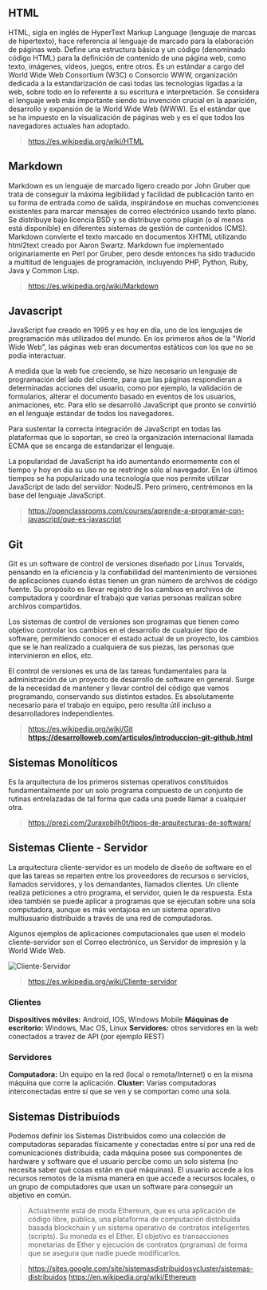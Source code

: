 ## HTML

HTML, sigla en inglés de HyperText Markup Language (lenguaje de marcas de hipertexto), hace referencia al lenguaje de marcado para la elaboración de páginas web. Define una estructura básica y un código (denominado código HTML) para la definición de contenido de una página web, como texto, imágenes, videos, juegos, entre otros. Es un estándar a cargo del World Wide Web Consortium (W3C) o Consorcio WWW, organización dedicada a la estandarización de casi todas las tecnologías ligadas a la web, sobre todo en lo referente a su escritura e interpretación. Se considera el lenguaje web más importante siendo su invención crucial en la aparición, desarrollo y expansión de la World Wide Web (WWW). Es el estándar que se ha impuesto en la visualización de páginas web y es el que todos los navegadores actuales han adoptado.

> https://es.wikipedia.org/wiki/HTML

## Markdown

Markdown es un lenguaje de marcado ligero creado por John Gruber que trata de conseguir la máxima legibilidad y facilidad de publicación tanto en su forma de entrada como de salida, inspirándose en muchas convenciones existentes para marcar mensajes de correo electrónico usando texto plano. Se distribuye bajo licencia BSD y se distribuye como plugin (o al menos está disponible) en diferentes sistemas de gestión de contenidos (CMS). Markdown convierte el texto marcado en documentos XHTML utilizando html2text creado por Aaron Swartz. Markdown fue implementado originariamente en Perl por Gruber, pero desde entonces ha sido traducido a multitud de lenguajes de programación, incluyendo PHP, Python, Ruby, Java y Common Lisp.

> https://es.wikipedia.org/wiki/Markdown

## Javascript

JavaScript fue creado en 1995 y es hoy en día, uno de los lenguajes de programación más utilizados del mundo. En los primeros años de la "World Wide Web", las páginas web eran documentos estáticos con los que no se podía interactuar.

A medida que la web fue creciendo, se hizo necesario un lenguaje de programación del lado del cliente, para que las páginas respondieran a determinadas acciones del usuario, como por ejemplo, la validación de formularios, alterar el documento basado en eventos de los usuarios, animaciones, etc. Para ello se desarrolló JavaScript que pronto se convirtió en el lenguaje estándar de todos los navegadores.

Para sustentar la correcta integración de JavaScript en todas las plataformas que lo soportan, se creó la organización internacional llamada ECMA que se encarga de estandarizar el lenguaje.

La popularidad de JavaScript ha ido aumentando enormemente con el tiempo y hoy en día su uso no se restringe sólo al navegador. En los últimos tiempos se ha popularizado una tecnología que nos permite utilizar JavaScript de lado del servidor: NodeJS. Pero primero, centrémonos en la base del lenguaje JavaScript.

> https://openclassrooms.com/courses/aprende-a-programar-con-javascript/que-es-javascript

## Git

Git es un software de control de versiones diseñado por Linus Torvalds, pensando en la eficiencia y la confiabilidad del mantenimiento de versiones de aplicaciones cuando éstas tienen un gran número de archivos de código fuente. Su propósito es llevar registro de los cambios en archivos de computadora y coordinar el trabajo que varias personas realizan sobre archivos compartidos.

Los sistemas de control de versiones son programas que tienen como objetivo controlar los cambios en el desarrollo de cualquier tipo de software, permitiendo conocer el estado actual de un proyecto, los cambios que se le han realizado a cualquiera de sus piezas, las personas que intervinieron en ellos, etc.

El control de versiones es una de las tareas fundamentales para la administración de un proyecto de desarrollo de software en general. Surge de la necesidad de mantener y llevar control del código que vamos programando, conservando sus distintos estados. Es absolutamente necesario para el trabajo en equipo, pero resulta útil incluso a desarrolladores independientes.

> https://es.wikipedia.org/wiki/Git
> **https://desarrolloweb.com/articulos/introduccion-git-github.html**

## Sistemas Monolíticos

Es la arquitectura de los primeros sistemas operativos constituidos fundamentalmente por un solo programa compuesto de un conjunto de rutinas entrelazadas de tal forma que cada una puede llamar a cualquier otra.

> https://prezi.com/2uraxobilh0t/tipos-de-arquitecturas-de-software/

## Sistemas Cliente - Servidor

La arquitectura cliente-servidor es un modelo de diseño de software en el que las tareas se reparten entre los proveedores de recursos o servicios, llamados servidores, y los demandantes, llamados clientes. Un cliente realiza peticiones a otro programa, el servidor, quien le da respuesta. Esta idea también se puede aplicar a programas que se ejecutan sobre una sola computadora, aunque es más ventajosa en un sistema operativo multiusuario distribuido a través de una red de computadoras.

Algunos ejemplos de aplicaciones computacionales que usen el modelo cliente-servidor son el Correo electrónico, un Servidor de impresión y la World Wide Web.

![Cliente-Servidor](http://www.jc-mouse.net/wp-content/uploads/2016/08/cliente_servidor_java.gif)

> https://es.wikipedia.org/wiki/Cliente-servidor

### Clientes
**Dispositivos móviles:** Android, IOS, Windows Mobile
**Máquinas de escritorio:** Windows, Mac OS, Linux
**Servidores:** otros servidores en la web conectados a travez de API (por ejemplo REST)

### Servidores
**Computadora:** Un equipo en la red (local o remota/Internet) o en la misma máquina que corre la aplicación.
**Cluster:** Varias computadoras interconectadas entre sí que se ven y se comportan como una sola.


## Sistemas Distribuíods

Podemos definir los Sistemas Distribuidos como una colección de computadoras separadas físicamente y conectadas entre sí por una red de comunicaciones distribuida; cada máquina posee sus componentes de hardware y software que el usuario percibe como un solo sistema (no necesita saber qué cosas están en qué máquinas). El usuario accede a los recursos remotos de la misma manera en que accede a recursos locales, o un grupo de computadores que usan un software para conseguir un objetivo en común.

>Actualmente está de moda Ethereum, que  es una aplicación de código libre, pública, una plataforma de computación distribuida basada blockchain y un sistema operativo de contratos inteligentes (scripts). Su moneda es el Ether. El objetivo es transacciones monetarias de Ether y ejecución de contratos (prgramas) de forma que se asegura que nadie puede modificarlos.

> https://sites.google.com/site/sistemasdistribuidosycluster/sistemas-distribuidos
> https://en.wikipedia.org/wiki/Ethereum
